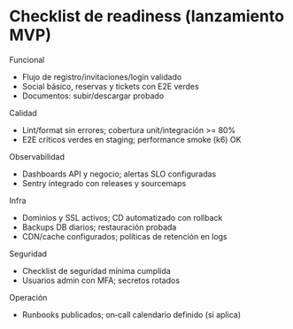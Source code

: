 # Checklist de readiness (lanzamiento MVP)

Funcional
- Flujo de registro/invitaciones/login validado
- Social básico, reservas y tickets con E2E verdes
- Documentos: subir/descargar probado

Calidad
- Lint/format sin errores; cobertura unit/integración >= 80%
- E2E críticos verdes en staging; performance smoke (k6) OK

Observabilidad
- Dashboards API y negocio; alertas SLO configuradas
- Sentry integrado con releases y sourcemaps

Infra
- Dominios y SSL activos; CD automatizado con rollback
- Backups DB diarios; restauración probada
- CDN/cache configurados; políticas de retención en logs

Seguridad
- Checklist de seguridad mínima cumplida
- Usuarios admin con MFA; secretos rotados

Operación
- Runbooks publicados; on‑call calendario definido (si aplica)

